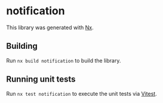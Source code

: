 # notification

This library was generated with [Nx](https://nx.dev).

## Building

Run `nx build notification` to build the library.

## Running unit tests

Run `nx test notification` to execute the unit tests via [Vitest](https://vitest.dev/).
